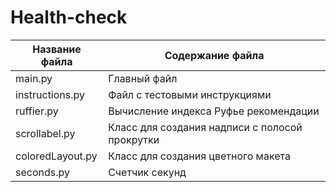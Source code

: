 # Health-check
Название файла  |  Содержание файла
----------------|----------------------
main.py         |   Главный файл
instructions.py |   Файл с тестовыми инструкциями
ruffier.py      |   Вычисление индекса Руфье  рекомендации
scrollabel.py   |   Класс для создания надписи с полосой прокрутки
coloredLayout.py|   Класс для создания цветного макета
seconds.py      |   Счетчик секунд                  
